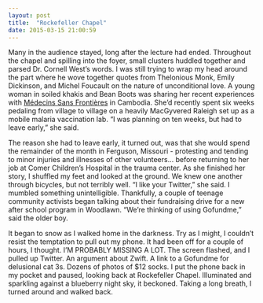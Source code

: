 ```yaml
---
layout: post
title:  "Rockefeller Chapel"
date: 2015-03-15 21:00:59
---
```


Many in the audience stayed, long after the lecture had ended. Throughout the chapel and spilling into the foyer, small clusters huddled together and parsed Dr. Cornell West’s words. I was still trying to wrap my head around the part where he wove together quotes from Thelonious Monk, Emily Dickinson, and Michel Foucault on the nature of unconditional love. A young woman in soiled khakis and Bean Boots was sharing her recent experiences with [Médecins Sans Frontières](http://www.msf.org/) in Cambodia. She’d recently spent six weeks pedaling from village to village on a heavily MacGyvered Raleigh set up as a mobile malaria vaccination lab. “I was planning on ten weeks, but had to leave early,” she said.

The reason she had to leave early, it turned out, was that she would spend the remainder of the month in Ferguson, Missouri - protesting and tending to minor injuries and illnesses of other volunteers&hellip; before returning to her job at Comer Children’s Hospital in the trauma center. As she finished her story, I shuffled my feet and looked at the ground. We knew one another through bicycles, but not terribly well. “I like your Twitter,” she said. I mumbled something unintelligible. Thankfully, a couple of teenage community activists began talking about their fundraising drive for a new after school program in Woodlawn. “We’re thinking of using Gofundme,” said the older boy.

It began to snow as I walked home in the darkness. Try as I might, I couldn’t resist the temptation to pull out my phone. It had been off for a couple of hours, I thought. I’M PROBABLY MISSING A LOT. The screen flashed, and I pulled up Twitter. An argument about Zwift. A link to a Gofundme for delusional cat 3s. Dozens of photos of $12 socks. I put the phone back in my pocket and paused, looking back at Rockefeller Chapel. Illuminated and sparkling against a blueberry night sky, it beckoned. Taking a long breath, I turned around and walked back.
